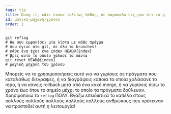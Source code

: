 ```yaml
---
tags: tip
title: Dang it, κάτι έκανα τελείως λάθος, σε παρακαλώ πες μου ότι το git έχει μια μαγική μηχανή του χρόνου‽
id: μαγική-μηχανή-χρόνου
order: 1
---
```


```git
git reflog
# θα σου εμφανίσει μία λίστα με κάθε πράγμα 
# που έγινε στο git, σε όλα τα branches!
# κάθε ένα έχει ένα index HEAD@{index}
# βρες αυτό το οποίο χάλασε τα πάντα
git reset HEAD@{index}
# μαγική μηχανή του χρόνου
```

Μπορείς να το χρησιμοποιήσεις αυτό για να γυρίσεις σε πράγματα που καταλάθως διέγραψες, ή να διαγράψεις κάποια τα οποία χαλάσανε το repo, ή να κάνεις rollback μετά από ένα κακό merge, ή να γυρίσεις πίσω το χρόνο έως ότου το σημείο μέχρι το οποίο τα πράγματα δούλευαν. Χρησιμοποιώ το `reflog` ΠΟΛΥ. Βγάζω επειδικτικά το καπέλο στους πολλούς πολλούς πολλούς πολλούς πολλούς ανθρώπους που πρότειναν να προστεθεί αυτή η λειτουργία!